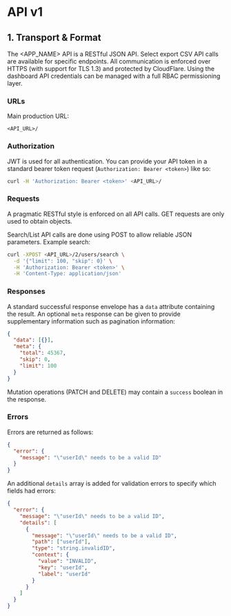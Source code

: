 # API v1

## 1. Transport & Format

The <APP_NAME> API is a RESTful JSON API. Select export CSV API calls are available for specific endpoints. All communication is enforced over HTTPS (with support for TLS 1.3) and protected by CloudFlare. Using the dashboard API credentials can be managed with a full RBAC permissioning layer.

### URLs

Main production URL:

```
<API_URL>/
```

### Authorization

JWT is used for all authentication. You can provide your API token in a standard bearer token request (`Authorization: Bearer <token>`) like so:

```bash
curl -H 'Authorization: Bearer <token>' <API_URL>/
```

### Requests

A pragmatic RESTful style is enforced on all API calls. GET requests are only used to obtain objects.

Search/List API calls are done using POST to allow reliable JSON parameters. Example search:

```bash
curl -XPOST <API_URL>/2/users/search \
  -d '{"limit": 100, "skip": 0}' \
  -H 'Authorization: Bearer <token>' \
  -H 'Content-Type: application/json'
```

### Responses

A standard successful response envelope has a `data` attribute containing the result. An optional `meta` response can be given to provide supplementary information such as pagination information:

```json
{
  "data": [{}],
  "meta": {
    "total": 45367,
    "skip": 0,
    "limit": 100
  }
}
```

Mutation operations (PATCH and DELETE) may contain a `success` boolean in the response.

### Errors

Errors are returned as follows:

```json
{
  "error": {
    "message": "\"userId\" needs to be a valid ID"
  }
}
```

An additional `details` array is added for validation errors to specify which fields had errors:

```json
{
  "error": {
    "message": "\"userId\" needs to be a valid ID",
    "details": [
      {
        "message": "\"userId\" needs to be a valid ID",
        "path": ["userId"],
        "type": "string.invalidID",
        "context": {
          "value": "INVALID",
          "key": "userId",
          "label": "userId"
        }
      }
    ]
  }
}
```
